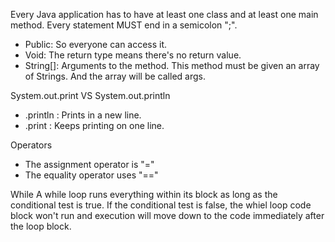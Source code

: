 Every Java application has to have at least one class and at least one main method.
Every statement MUST end in a semicolon ";".

- Public: So everyone can access it.
- Void: The return type means there's no return value.
- String[]: Arguments to the method. This method must be given an array of Strings. And the array will be called args.

System.out.print VS System.out.println 
- .println : Prints in a new line. 
- .print : Keeps printing on one line.

Operators
- The assignment operator is "="
- The equality operator uses "=="

While
A while loop runs everything within its block as long as the conditional test is true. If the conditional test is false, the whiel loop code block won't run and execution will move down to the code immediately after the loop block.

